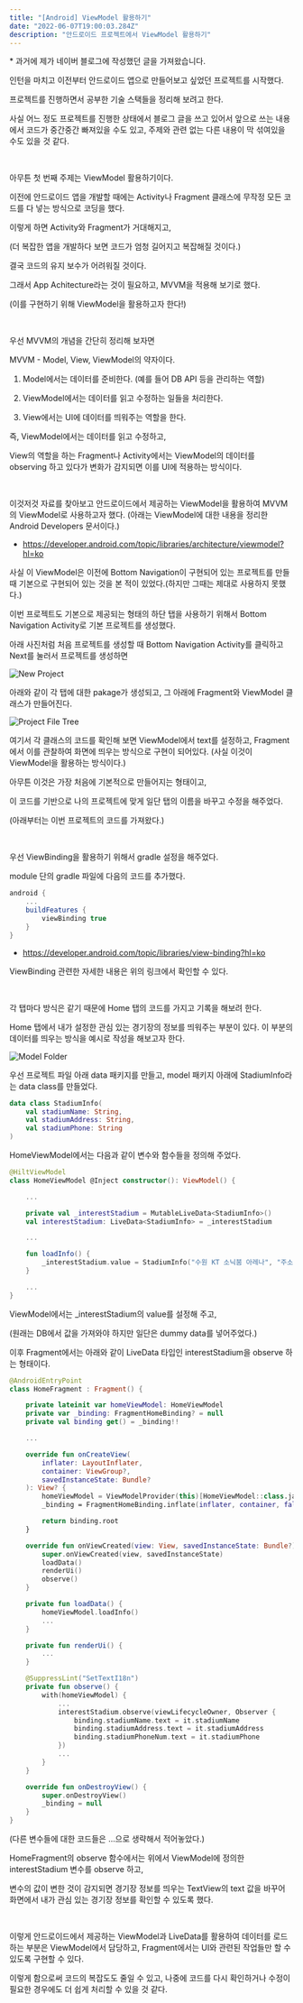 ```yaml
---
title: "[Android] ViewModel 활용하기"
date: "2022-06-07T19:00:03.284Z"
description: "안드로이드 프로젝트에서 ViewModel 활용하기"
---
```


\* 과거에 제가 네이버 블로그에 작성했던 글을 가져왔습니다.

인턴을 마치고 이전부터 안드로이드 앱으로 만들어보고 싶었던 프로젝트를 시작했다.

프로젝트를 진행하면서 공부한 기술 스택들을 정리해 보려고 한다.

사실 어느 정도 프로젝트를 진행한 상태에서 블로그 글을 쓰고 있어서 앞으로 쓰는 내용에서 코드가 중간중간 빠져있을 수도 있고, 주제와 관련 없는 다른 내용이 막 섞여있을 수도 있을 것 같다.

<br>

아무튼 첫 번째 주제는 ViewModel 활용하기이다.

이전에 안드로이드 앱을 개발할 때에는 Activity나 Fragment 클래스에 무작정 모든 코드를 다 넣는 방식으로 코딩을 했다.

이렇게 하면 Activity와 Fragment가 거대해지고,

(더 복잡한 앱을 개발하다 보면 코드가 엄청 길어지고 복잡해질 것이다.)

결국 코드의 유지 보수가 어려워질 것이다.

그래서 App Achitecture라는 것이 필요하고, MVVM을 적용해 보기로 했다.

(이를 구현하기 위해 ViewModel을 활용하고자 한다!)

<br>

우선 MVVM의 개념을 간단히 정리해 보자면

MVVM - Model, View, ViewModel의 약자이다.

1. Model에서는 데이터를 준비한다. (예를 들어 DB API 등을 관리하는 역할)

2. ViewModel에서는 데이터를 읽고 수정하는 일들을 처리한다.

3. View에서는 UI에 데이터를 띄워주는 역할을 한다.

즉, ViewModel에서는 데이터를 읽고 수정하고,

View의 역할을 하는 Fragment나 Activity에서는 ViewModel의 데이터를 observing 하고 있다가 변화가 감지되면 이를 UI에 적용하는 방식이다.

<br>

이것저것 자료를 찾아보고 안드로이드에서 제공하는 ViewModel을 활용하여 MVVM의 ViewModel로 사용하고자 했다. (아래는 ViewModel에 대한 내용을 정리한 Android Developers 문서이다.)

- https://developer.android.com/topic/libraries/architecture/viewmodel?hl=ko

사실 이 ViewModel은 이전에 Bottom Navigation이 구현되어 있는 프로젝트를 만들 때 기본으로 구현되어 있는 것을 본 적이 있었다.(하지만 그때는 제대로 사용하지 못했다.)


이번 프로젝트도 기본으로 제공되는 형태의 하단 탭을 사용하기 위해서 Bottom Navigation Activity로 기본 프로젝트를 생성했다.

아래 사진처럼 처음 프로젝트를 생성할 때 Bottom Navigation Activity를 클릭하고 Next를 눌러서 프로젝트를 생성하면 

![New Project](./new_project_image.png)

아래와 같이 각 탭에 대한 pakage가 생성되고, 그 아래에 Fragment와 ViewModel 클래스가 만들어진다.

![Project File Tree](./project_file_tree_image.png)

여기서 각 클래스의 코드를 확인해 보면 ViewModel에서 text를 설정하고, Fragment에서 이를 관찰하여 화면에 띄우는 방식으로 구현이 되어있다. (사실 이것이 ViewModel을 활용하는 방식이다.)

아무튼 이것은 가장 처음에 기본적으로 만들어지는 형태이고,

이 코드를 기반으로 나의 프로젝트에 맞게 일단 탭의 이름을 바꾸고 수정을 해주었다.

(아래부터는 이번 프로젝트의 코드를 가져왔다.)

<br>

우선 ViewBinding을 활용하기 위해서 gradle 설정을 해주었다.

module 단의 gradle 파일에 다음의 코드를 추가했다.
```gradle
android {
    ...
    buildFeatures {
        viewBinding true
    }
}
```

- https://developer.android.com/topic/libraries/view-binding?hl=ko

ViewBinding 관련한 자세한 내용은 위의 링크에서 확인할 수 있다.

<br>

각 탭마다 방식은 같기 때문에 Home 탭의 코드를 가지고 기록을 해보려 한다.

Home 탭에서 내가 설정한 관심 있는 경기장의 정보를 띄워주는 부분이 있다. 이 부분의 데이터를 띄우는 방식을 예시로 작성을 해보고자 한다.

![Model Folder](./model_folder_image.png)

우선 프로젝트 파일 아래 data 패키지를 만들고, model 패키지 아래에 StadiumInfo라는 data class를 만들었다.

```kotlin
data class StadiumInfo(
    val stadiumName: String,
    val stadiumAddress: String,
    val stadiumPhone: String
)
```

HomeViewModel에서는 다음과 같이 변수와 함수들을 정의해 주었다.

```kotlin
@HiltViewModel
class HomeViewModel @Inject constructor(): ViewModel() {

    ...

    private val _interestStadium = MutableLiveData<StadiumInfo>()
    val interestStadium: LiveData<StadiumInfo> = _interestStadium

    ...

    fun loadInfo() {
        _interestStadium.value = StadiumInfo("수원 KT 소닉붐 아레나", "주소", "전화번호")
    }

    ...
}
```

ViewModel에서는 _interestStadium의 value를 설정해 주고,

(원래는 DB에서 값을 가져와야 하지만 일단은 dummy data를 넣어주었다.)

이후 Fragment에서는 아래와 같이 LiveData 타입인 interestStadium을 observe 하는 형태이다.

```kotlin
@AndroidEntryPoint
class HomeFragment : Fragment() {

    private lateinit var homeViewModel: HomeViewModel
    private var _binding: FragmentHomeBinding? = null
    private val binding get() = _binding!!

    ...

    override fun onCreateView(
        inflater: LayoutInflater,
        container: ViewGroup?,
        savedInstanceState: Bundle?
    ): View? {
        homeViewModel = ViewModelProvider(this)[HomeViewModel::class.java]
        _binding = FragmentHomeBinding.inflate(inflater, container, false)

        return binding.root
    }

    override fun onViewCreated(view: View, savedInstanceState: Bundle?) {
        super.onViewCreated(view, savedInstanceState)
        loadData()
        renderUi()
        observe()
    }

    private fun loadData() {
        homeViewModel.loadInfo()
        ...
    }

    private fun renderUi() {
        ...
    }

    @SuppressLint("SetTextI18n")
    private fun observe() {
        with(homeViewModel) {
            ...
            interestStadium.observe(viewLifecycleOwner, Observer {
                binding.stadiumName.text = it.stadiumName
                binding.stadiumAddress.text = it.stadiumAddress
                binding.stadiumPhoneNum.text = it.stadiumPhone
            })
            ...
        }
    }

    override fun onDestroyView() {
        super.onDestroyView()
        _binding = null
    }
}
```

(다른 변수들에 대한 코드들은 ...으로 생략해서 적어놓았다.)

HomeFragment의 observe 함수에서는 위에서 ViewModel에 정의한 interestStadium 변수를 observe 하고,

변수의 값이 변한 것이 감지되면 경기장 정보를 띄우는 TextView의 text 값을 바꾸어 화면에서 내가 관심 있는 경기장 정보를 확인할 수 있도록 했다.

​<br>

이렇게 안드로이드에서 제공하는 ViewModel과 LiveData를 활용하여 데이터를 로드하는 부분은 ViewModel에서 담당하고, Fragment에서는 UI와 관련된 작업들만 할 수 있도록 구현할 수 있다.

이렇게 함으로써 코드의 복잡도도 줄일 수 있고, 나중에 코드를 다시 확인하거나 수정이 필요한 경우에도 더 쉽게 처리할 수 있을 것 같다.
